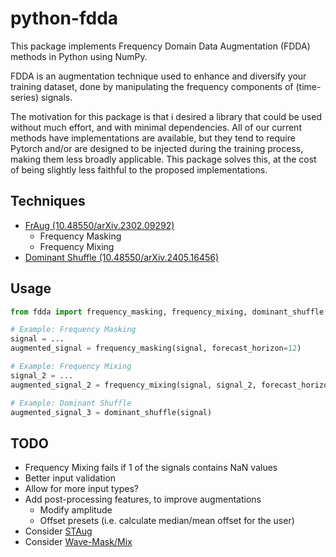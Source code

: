 # python-fdda

This package implements Frequency Domain Data Augmentation (FDDA) methods in Python
using NumPy.

FDDA is an augmentation technique used to enhance and diversify your training dataset,
done by manipulating the frequency components of (time-series) signals.

The motivation for this package is that i desired a library that could be used
without much effort, and with minimal dependencies. All of our current methods have
implementations are available, but they tend to require Pytorch and/or are designed
to be injected during the training process, making them less broadly applicable. This
package solves this, at the cost of being slightly less faithful to the proposed
implementations.

## Techniques

- [FrAug (10.48550/arXiv.2302.09292)](https://arxiv.org/abs/2302.09292)
  - Frequency Masking
  - Frequency Mixing
- [Dominant Shuffle (10.48550/arXiv.2405.16456)](https://arxiv.org/abs/2405.16456v1)

## Usage

```python
from fdda import frequency_masking, frequency_mixing, dominant_shuffle

# Example: Frequency Masking
signal = ...
augmented_signal = frequency_masking(signal, forecast_horizon=12)

# Example: Frequency Mixing
signal_2 = ...
augmented_signal_2 = frequency_mixing(signal, signal_2, forecast_horizon=12)

# Example: Dominant Shuffle
augmented_signal_3 = dominant_shuffle(signal)
```

## TODO

- Frequency Mixing fails if 1 of the signals contains NaN values
- Better input validation
- Allow for more input types?
- Add post-processing features, to improve augmentations
  - Modify amplitude
  - Offset presets (i.e. calculate median/mean offset for the user)
- Consider [STAug](https://arxiv.org/abs/2303.14254)
- Consider [Wave-Mask/Mix](https://arxiv.org/abs/2408.10951)
